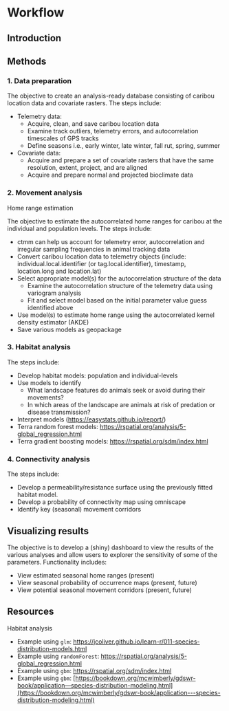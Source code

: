 # Workflow


## Introduction

## Methods

### 1. Data preparation

The objective to create an analysis-ready database consisting of caribou
location data and covariate rasters. The steps include:

- Telemetry data:
  - Acquire, clean, and save caribou location data
  - Examine track outliers, telemetry errors, and autocorrelation
    timescales of GPS tracks
  - Define seasons i.e., early winter, late winter, fall rut, spring,
    summer
- Covariate data:
  - Acquire and prepare a set of covariate rasters that have the same
    resolution, extent, project, and are aligned
  - Acquire and prepare normal and projected bioclimate data

### 2. Movement analysis

Home range estimation

The objective to estimate the autocorrelated home ranges for caribou at
the individual and population levels. The steps include:

- ctmm can help us account for telemetry error, autocorrelation and
  irregular sampling frequencies in animal tracking data
- Convert caribou location data to telemetry objects (include:
  individual.local.identifier (or tag.local.identifier), timestamp,
  location.long and location.lat)
- Select appropriate model(s) for the autocorrelation structure of the
  data
  - Examine the autocorrelation structure of the telemetry data using
    variogram analysis
  - Fit and select model based on the initial parameter value guess
    identified above
- Use model(s) to estimate home range using the autocorrelated kernel
  density estimator (AKDE)
- Save various models as geopackage

### 3. Habitat analysis

The steps include:

- Develop habitat models: population and individual-levels
- Use models to identify
  - What landscape features do animals seek or avoid during their
    movements?
  - In which areas of the landscape are animals at risk of predation or
    disease transmission?
- Interpret models (https://easystats.github.io/report/)
- Terra random forest models:
  https://rspatial.org/analysis/5-global_regression.html
- Terra gradient boosting models: https://rspatial.org/sdm/index.html

### 4. Connectivity analysis

The steps include:

- Develop a permeability/resistance surface using the previously fitted
  habitat model.
- Develop a probability of connectivity map using omniscape
- Identify key (seasonal) movement corridors

## Visualizing results

The objective is to develop a (shiny) dashboard to view the results of
the various analyses and allow users to explorer the sensitivity of some
of the parameters. Functionality includes:

- View estimated seasonal home ranges (present)
- View seasonal probability of occurrence maps (present, future)
- View potential seasonal movement corridors (present, future)

## Resources

Habitat analysis

- Example using `glm`:
  <https://jcoliver.github.io/learn-r/011-species-distribution-models.html>
- Example using `randomForest`:
  <https://rspatial.org/analysis/5-global_regression.html>
- Example using `gbm`: <https://rspatial.org/sdm/index.html>
- Example using `gbm`:
  [https://bookdown.org/mcwimberly/gdswr-book/application—species-distribution-modeling.html](https://bookdown.org/mcwimberly/gdswr-book/application---species-distribution-modeling.html)
